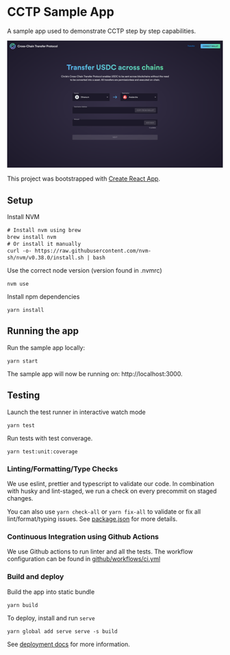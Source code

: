# CCTP Sample App

A sample app used to demonstrate CCTP step by step capabilities.

![](./docs/screenshot.png)

This project was bootstrapped with [Create React App](https://github.com/facebook/create-react-app).

## Setup

Install NVM

```
# Install nvm using brew
brew install nvm
# Or install it manually
curl -o- https://raw.githubusercontent.com/nvm-sh/nvm/v0.38.0/install.sh | bash
```

Use the correct node version (version found in .nvmrc)

```
nvm use
```

Install npm dependencies

```
yarn install
```

## Running the app

Run the sample app locally:

```
yarn start
```

The sample app will now be running on: http://localhost:3000.

## Testing

Launch the test runner in interactive watch mode

```
yarn test
```

Run tests with test converage.

```
yarn test:unit:coverage
```

### Linting/Formatting/Type Checks

We use eslint, prettier and typescript to validate our code. In combination with husky and lint-staged, we run a check on every precommit on staged changes.

You can also use `yarn check-all` or `yarn fix-all` to validate or fix all lint/format/typing issues. See [package.json](./package.json) for more details.

### Continuous Integration using Github Actions

We use Github actions to run linter and all the tests. The workflow configuration can be found in [github/workflows/ci.yml](./.github/workflows/ci.yml)

### Build and deploy

Build the app into static bundle

```
yarn build
```

To deploy, install and run `serve`

```
yarn global add serve serve -s build
```

See [deployment docs](https://facebook.github.io/create-react-app/docs/deployment) for more information.
